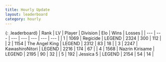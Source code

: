 ```yaml
---
title: Hourly Update
layout: leaderboard
category: hourly
---
```


{: .leaderboard}
| Rank | LV | Player | Division | Elo | Wins | Losses |
| --- | --- | --- | --- | --- | --- | --- |
| <span data-change="0">1</span> | 1069 | <span title="ID: 353063">Regicide</span> | LEGEND | <span data-change="10">2324</span> | <span data-change="3">300</span> | <span data-change="0">112</span> |
| <span data-change="0">2</span> | 1154 | <span title="ID: 547162">The Angel King</span> | LEGEND | <span data-change="0">2312</span> | <span data-change="0">83</span> | <span data-change="0">18</span> |
| <span data-change="0">3</span> | 2247 | <span title="ID: 164871">KawashiroNitori</span> | LEGEND | <span data-change="0">2216</span> | <span data-change="0">174</span> | <span data-change="0">67</span> |
| <span data-change="0">4</span> | 1568 | <span title="ID: 315148">Nazrin Kirisame</span> | LEGEND | <span data-change="-8">2195</span> | <span data-change="2">90</span> | <span data-change="2">32</span> |
| <span data-change="0">5</span> | 192 | <span title="ID: 572803">Jessica 5</span> | LEGEND | <span data-change="-2">2154</span> | <span data-change="1">54</span> | <span data-change="1">14</span> |